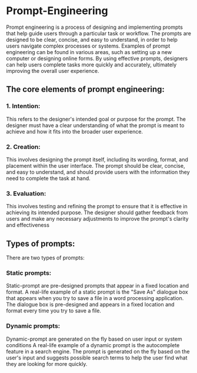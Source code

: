 # Prompt-Engineering
Prompt engineering is a process of designing and implementing prompts that help guide users through a particular task or workflow. The prompts are designed to be clear, concise, and easy to understand, in order to help users navigate complex processes or systems. Examples of prompt engineering can be found in various areas, such as setting up a new computer or designing online forms. By using effective prompts, designers can help users complete tasks more quickly and accurately, ultimately improving the overall user experience.

## The core elements of prompt engineering:

### 1. Intention:
This refers to the designer's intended goal or purpose for the prompt. The designer must have a clear understanding of what the prompt is meant to achieve and how it fits into the broader user experience.

### 2. Creation:
This involves designing the prompt itself, including its wording, format, and placement within the user interface. The prompt should be clear, concise, and easy to understand, and should provide users with the information they need to complete the task at hand.

### 3. Evaluation: 
This involves testing and refining the prompt to ensure that it is effective in achieving its intended purpose. The designer should gather feedback from users and make any necessary adjustments to improve the prompt's clarity and effectiveness

## Types of prompts:
There are two types of prompts:

### Static prompts:
Static-prompt are pre-designed prompts that appear in a fixed location and format. A real-life example of a static prompt is the "Save As" dialogue box that appears when you try to save a file in a word processing application. The dialogue box is pre-designed and appears in a fixed location and format every time you try to save a file. 

### Dynamic prompts:
Dynamic-prompt are generated on the fly based on user input or system conditions
A real-life example of a dynamic prompt is the autocomplete feature in a search engine. The prompt is generated on the fly based on the user's input and suggests possible search terms to help the user find what they are looking for more quickly.
